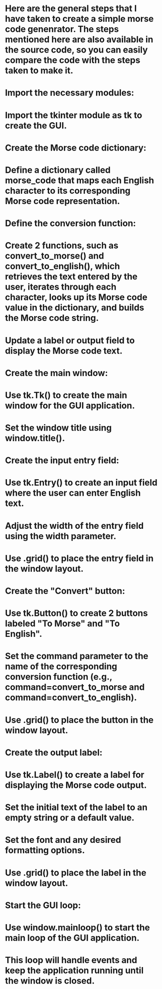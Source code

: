 # Here are the general steps that I have taken to create a simple morse code genenrator. The steps mentioned here are also available in the source code, so you can easily compare the code with the steps taken to make it.


# Import the necessary modules:

# Import the tkinter module as tk to create the GUI.
# Create the Morse code dictionary:

# Define a dictionary called morse_code that maps each English character to its corresponding Morse code representation.
# Define the conversion function:

# Create 2 functions, such as convert_to_morse() and convert_to_english(), which retrieves the text entered by the user, iterates through each character, looks up its Morse code value in the dictionary, and builds the Morse code string.
# Update a label or output field to display the Morse code text.
# Create the main window:

# Use tk.Tk() to create the main window for the GUI application.
# Set the window title using window.title().
# Create the input entry field:

# Use tk.Entry() to create an input field where the user can enter English text.
# Adjust the width of the entry field using the width parameter.
# Use .grid() to place the entry field in the window layout.
# Create the "Convert" button:

# Use tk.Button() to create 2 buttons labeled "To Morse" and "To English".
# Set the command parameter to the name of the corresponding conversion function (e.g., command=convert_to_morse and command=convert_to_english).
# Use .grid() to place the button in the window layout.
# Create the output label:

# Use tk.Label() to create a label for displaying the Morse code output.
# Set the initial text of the label to an empty string or a default value.
# Set the font and any desired formatting options.
# Use .grid() to place the label in the window layout.
# Start the GUI loop:

# Use window.mainloop() to start the main loop of the GUI application.
# This loop will handle events and keep the application running until the window is closed.
